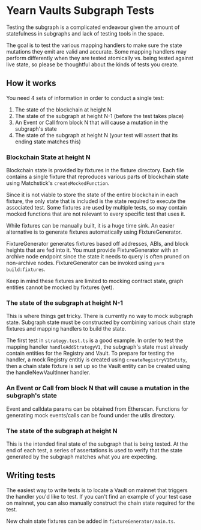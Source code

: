 # Yearn Vaults Subgraph Tests

Testing the subgraph is a complicated endeavour given the amount of statefulness in subgraphs and lack of testing tools in the space.

The goal is to test the various mapping handlers to make sure the state mutations they emit are valid and accurate. Some mapping handlers may perform differently when they are tested atomically vs. being tested against live state, so please be thoughtful about the kinds of tests you create.

## How it works

You need 4 sets of information in order to conduct a single test:

1. The state of the blockchain at height N
2. The state of the subgraph at height N-1 (before the test takes place)
3. An Event or Call from block N that will cause a mutation in the subgraph's state
4. The state of the subgraph at height N (your test will assert that its ending state matches this)

### Blockchain State at height N

Blockchain state is provided by fixtures in the fixture directory. Each file contains a single fixture that reproduces various parts of blockchain state using Matchstick's `createMockedFunction`.

Since it is not viable to store the state of the entire blockchain in each fixture, the only state that is included is the state required to execute the associated test. Some fixtures are used by multiple tests, so may contain mocked functions that are not relevant to every specific test that uses it.

While fixtures can be manually built, it is a huge time sink. An easier alternative is to generate fixtures automatically using FixtureGenerator.

FixtureGenerator generates fixtures based off addresses, ABIs, and block heights that are fed into it. You must provide FixtureGenerator with an archive node endpoint since the state it needs to query is often pruned on non-archive nodes. FixtureGenerator can be invoked using `yarn build:fixtures`.

Keep in mind these fixtures are limited to mocking contract state, graph entities cannot be mocked by fixtures (yet).

### The state of the subgraph at height N-1

This is where things get tricky. There is currently no way to mock subgraph state. Subgraph state must be constructed by combining various chain state fixtures and mapping handlers to build the state.

The first test in `strategy.test.ts` is a good example. In order to test the mapping handler `handleAddStrategyV1`, the subgraph's state must already contain entities for the Registry and Vault. To prepare for testing the handler, a mock Registry entitiy is created using `createRegistryV1Entity`, then a chain state fixture is set up so the Vault entity can be created using the handleNewVaultInner handler.

### An Event or Call from block N that will cause a mutation in the subgraph's state

Event and calldata params can be obtained from Etherscan. Functions for generating mock events/calls can be found under the utils directory.

### The state of the subgraph at height N

This is the intended final state of the subgraph that is being tested. At the end of each test, a series of assertations is used to verify that the state generated by the subgraph matches what you are expecting.

## Writing tests

The easiest way to write tests is to locate a Vault on mainnet that triggers the handler you'd like to test. If you can't find an example of your test case on mainnet, you can also manually construct the chain state required for the test.

New chain state fixtures can be added in `fixtureGenerator/main.ts`.
